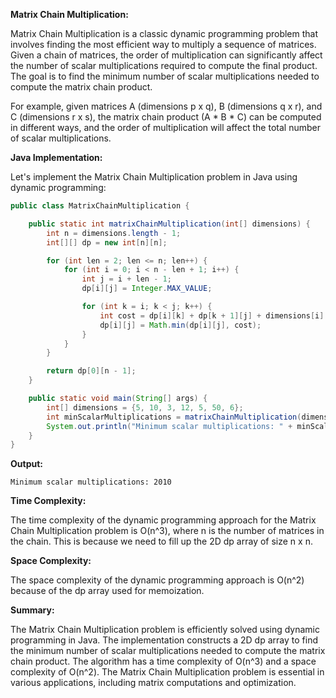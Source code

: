 **Matrix Chain Multiplication:**

Matrix Chain Multiplication is a classic dynamic programming problem that involves finding the most efficient way to multiply a sequence of matrices. Given a chain of matrices, the order of multiplication can significantly affect the number of scalar multiplications required to compute the final product. The goal is to find the minimum number of scalar multiplications needed to compute the matrix chain product.

For example, given matrices A (dimensions p x q), B (dimensions q x r), and C (dimensions r x s), the matrix chain product (A * B * C) can be computed in different ways, and the order of multiplication will affect the total number of scalar multiplications.

**Java Implementation:**

Let's implement the Matrix Chain Multiplication problem in Java using dynamic programming:

```java
public class MatrixChainMultiplication {

    public static int matrixChainMultiplication(int[] dimensions) {
        int n = dimensions.length - 1;
        int[][] dp = new int[n][n];

        for (int len = 2; len <= n; len++) {
            for (int i = 0; i < n - len + 1; i++) {
                int j = i + len - 1;
                dp[i][j] = Integer.MAX_VALUE;

                for (int k = i; k < j; k++) {
                    int cost = dp[i][k] + dp[k + 1][j] + dimensions[i] * dimensions[k + 1] * dimensions[j + 1];
                    dp[i][j] = Math.min(dp[i][j], cost);
                }
            }
        }

        return dp[0][n - 1];
    }

    public static void main(String[] args) {
        int[] dimensions = {5, 10, 3, 12, 5, 50, 6};
        int minScalarMultiplications = matrixChainMultiplication(dimensions);
        System.out.println("Minimum scalar multiplications: " + minScalarMultiplications);
    }
}
```

**Output:**
```
Minimum scalar multiplications: 2010
```

**Time Complexity:**

The time complexity of the dynamic programming approach for the Matrix Chain Multiplication problem is O(n^3), where n is the number of matrices in the chain. This is because we need to fill up the 2D dp array of size n x n.

**Space Complexity:**

The space complexity of the dynamic programming approach is O(n^2) because of the dp array used for memoization.

**Summary:**

The Matrix Chain Multiplication problem is efficiently solved using dynamic programming in Java. The implementation constructs a 2D dp array to find the minimum number of scalar multiplications needed to compute the matrix chain product. The algorithm has a time complexity of O(n^3) and a space complexity of O(n^2). The Matrix Chain Multiplication problem is essential in various applications, including matrix computations and optimization.